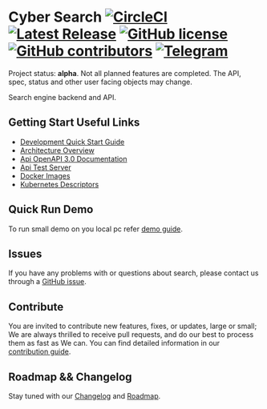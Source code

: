 # Cyber Search [![CircleCI](https://img.shields.io/circleci/project/github/cybercongress/cyber-search.svg?longCache=true&style=flat-square)](https://circleci.com/gh/cybercongress/cyber-search) [![Latest Release](https://img.shields.io/github/release/cybercongress/cyber-search.svg?longCache=true&style=flat-square)](https://circleci.com/gh/cybercongress/cyber-search/releases) [![GitHub license](https://img.shields.io/github/license/cybercongress/cyber-search.svg?style=flat-square&longCache=true)](https://github.com/cybercongress/cyber-search/blob/master/LICENSE) [![GitHub contributors](https://img.shields.io/github/contributors/cybercongress/cyber-search.svg?style=flat-square&longCache=true)](https://github.com/cybercongress/cyber-search) [![Telegram](https://img.shields.io/badge/Join%20Us%20On-Telegram-2599D2.svg?style=flat-square&longCache=true)](https://t.me/joinchat/Bze3dEPj5YrvZ3REnMrfPg)

Project status: **alpha**. Not all planned features are completed. The API, spec, status and other user facing objects may change.

Search engine backend and API.

## Getting Start Useful Links

* [Development Quick Start Guide](./docs/contributing/dev-environment.md)
* [Architecture Overview](https://cybersearch.io/cyberSearch/components/overview/)
* [Api OpenAPI 3.0 Documentation](http://docs.cybersearch.io/)
* [Api Test Server](http://api.cybersearch.io/search?query=42)
* [Docker Images](https://hub.docker.com/r/cybernode/)
* [Kubernetes Descriptors](https://github.com/cybercongress/cybernode/tree/master/kubernetes-definitions/search)

## Quick Run Demo
To run small demo on you local pc refer [demo guide](./demo/README.md).

## Issues

If you have any problems with or questions about search, please contact us through a 
 [GitHub issue](https://github.com/cybercongress/cyber-search/issues).

## Contribute

You are invited to contribute new features, fixes, or updates, large or small; We are always thrilled to receive pull 
 requests, and do our best to process them as fast as We can. You can find detailed information in our 
 [contribution guide](./docs/contributing/contributing.md).
 
## Roadmap && Changelog

Stay tuned with our [Changelog](./CHANGELOG.md) and [Roadmap](./ROADMAP.md).
